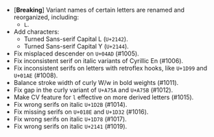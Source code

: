  * \[**Breaking**\] Variant names of certain letters are renamed and reorganized, including:
   - `L`.
 * Add characters:
   - Turned Sans-serif Capital L (`U+2142`).
   - Turned Sans-serif Capital Y (`U+2144`).
 * Fix misplaced descender on `U+04AD` (#1005).
 * Fix inconsistent serif on italic variants of Cyrillic En (#1006).
 * Fix inconsistent serifs on letters with retroflex hooks, like `U+1D99` and `U+01AE` (#1008).
 * Balance stroke width of curly W/w in bold weights (#1011).
 * Fix gap in the curly variant of `U+A75A` and `U+A75B` (#1012).
 * Make CV feature for `l` effective on more derived letters (#1015).
 * Fix wrong serifs on italic `U+1D2B` (#1014).
 * Fix missing serifs on `U+018E` and `U+1D32` (#1016).
 * Fix wrong serifs on italic `U+1D78` (#1017).
 * Fix wrong serifs on italic `U+2141` (#1019).
